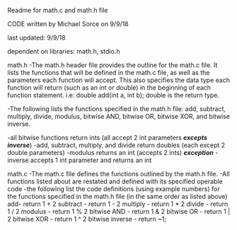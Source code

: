 Readme for math.c and math.h file

CODE written by Michael Sorce on 9/9/18

last updated: 9/9/18

dependent on libraries: math.h, stdio.h

math.h
-The math.h header file provides the outline for the math.c file. It lists the functions that will be defined in the math.c file, as well as the parameters each function will accept. This also specifies the data type each function will return (such as an int or double) in the beginning of each function statement. i.e: double add(int a, int b); double is the return type.

-The following lists the functions specified in the math.h file: add, subtract, multiply, divide, modulus, bitwise AND, bitwise OR, bitwise XOR, and bitwise inverse.

-all bitwise functions return ints (all accept 2 int parameters ***excepts inverse***)
-add, subtract, multiply, and divide return doubles (each except 2 double parameters)
-modulus returns an int (accepts 2 ints)
***exception*** - inverse accepts 1 int parameter and returns an int

math.c
-The math.c file defines the functions outlined by the math.h file.
-All functions listed about are restated and defined with its specified operable code
-the following list the code definitions (using example numbers) for the functions specified in the math.h file (in the same order as listed above)
      add- return 1 + 2
      subtract - return 1 - 2
      multiply - return 1 * 2
      divide - return 1 / 2
      modulus - return 1 % 2
      bitwise AND - return 1 & 2
      bitwise OR - return 1 | 2
      bitwise XOR - return 1 ^ 2
      bitwise inverse - return ~1;
